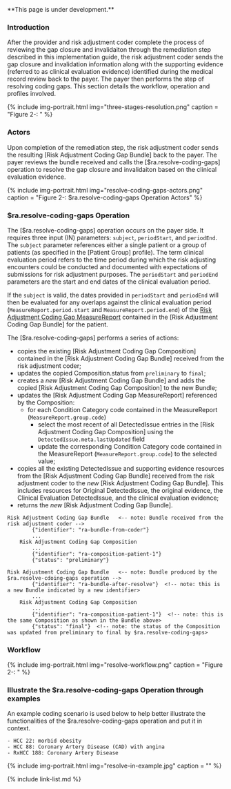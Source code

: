 
<div class="bg-info" markdown="1">
**This page is under development.**

</div>

### Introduction

After the provider and risk adjustment coder complete the process of reviewing the gap closure and invalidaiton through the remediation step described in this implementation guide, the risk adjustment coder sends the gap closure and invalidation information along with the supporting evidence (referred to as clinical evaluation evidence) identified during the medical record review back to the payer. The payer then performs the step of resolving coding gaps. This section details the workflow, operation and profiles involved. 

{% include img-portrait.html img="three-stages-resolution.png" caption = "Figure 2-: " %}

### Actors

Upon completion of the remediation step, the risk adjustment coder sends the resulting [Risk Adjustment Coding Gap Bundle] back to the payer. The payer reviews the bundle received and calls the [$ra.resolve-coding-gaps] operation to resolve the gap closure and invalidaiton based on the clinical evaluation evidence.  

{% include img-portrait.html img="resolve-coding-gaps-actors.png" caption = "Figure 2-: $ra.resolve-coding-gaps Operation Actors" %}

### $ra.resolve-coding-gaps Operation

The [$ra.resolve-coding-gaps] operation occurs on the payer side. It requires three input (IN) parameters: `subject`, `periodStart`, and `periodEnd`. The `subject` parameter references either a single patient or a group of patients (as specified in the [Patient Group] profile). The term clinical evaluation period refers to the time period during which the risk adjusting encounters could be conducted and documented with expectations of submissions for risk adjustment purposes. The `periodStart` and `periodEnd` parameters are the start and end dates of the clinical evaluation period.

If the `subject` is valid, the dates provided in `periodStart` and `periodEnd` will then be evaluated for any overlaps against the clinical evaluation period (`MeasureReport.period.start` and `MeasureReport.period.end`) of the [Risk Adjustment Coding Gap MeasureReport](s) contained in the [Risk Adjustment Coding Gap Bundle] for the patient. 

The [$ra.resolve-coding-gaps] performs a series of actions:

- copies the existing [Risk Adjustment Coding Gap Composition] contained in the [Risk Adjustment Coding Gap Bundle] received from the risk adjustment coder;
- updates the copied Composition.status from `preliminary` to `final`;
- creates a *new* [Risk Adjustment Coding Gap Bundle] and adds the copied [Risk Adjustment Coding Gap Composition] to the new Bundle;
- updates the [Risk Adjustment Coding Gap MeasureReport] referenced by the Composition:
  - for each Condition Category code contained in the MeasureReport (`MeasureReport.group.code`)
    - select the most recent of all DetectedIssue entries in the [Risk Adjustment Coding Gap Composition] using the `DetectedIssue.meta.lastUpdated` field
    - update the corresponding Condition Category code contained in the MeasureReport (`MeasureReport.group.code`) to the selected value;
- copies all the existing DetectedIssue and supporting evidence resources from the [Risk Adjustment Coding Gap Bundle] received from the risk adjustment coder to the *new* [Risk Adjustment Coding Gap Bundle].  This includes resources for Original DetectedIssue, the original evidence, the Clinical Evaluation DetectedIssue, and the clinical evaluation evidence;  
- returns the *new* [Risk Adjustment Coding Gap Bundle].

```cql
Risk Adjustment Coding Gap Bundle   <-- note: Bundle received from the risk adjustment coder -->
        {"identifier": "ra-bundle-from-coder"}
        ...
    Risk Adjustment Coding Gap Composition 
        ...
        {"identifier": "ra-composition-patient-1"}
        {"status": "preliminary"}
```

```cql
Risk Adjustment Coding Gap Bundle   <-- note: Bundle produced by the $ra.resolve-cdoing-gaps operation -->
        {"identifier": "ra-bundle-after-resolve"}  <!-- note: this is a new Bundle indicated by a new identifier>
        ...
    Risk Adjustment Coding Gap Composition 
        ...
        {"identifier": "ra-composition-patient-1"}  <!-- note: this is the same Composition as shown in the Bundle above>
        {"status": "final"}  <!-- note: the status of the Composition was updated from preliminary to final by $ra.resolve-coding-gaps>
```


### Workflow

{% include img-portrait.html img="resolve-workflow.png" caption = "Figure 2-: " %}


### Illustrate the $ra.resolve-coding-gaps Operation through examples

An example coding scenario is used below to help better illustrate the functionalities of the $ra.resolve-coding-gaps operation and put it in context.

```cql
- HCC 22: morbid obesity
- HCC 88: Coronary Artery Disease (CAD) with angina
- RxHCC 188: Coronary Artery Disease
```

{% include img-portrait.html img="resolve-in-example.jpg" caption = "" %}


{% include link-list.md %}
